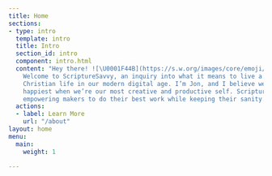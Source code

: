 ```yaml
---
title: Home
sections:
- type: intro
  template: intro
  title: Intro
  section_id: intro
  component: intro.html
  content: "Hey there! ![\U0001F44B](https://s.w.org/images/core/emoji/12.0.0-1/svg/1f44b.svg)
    Welcome to ScriptureSavvy, an inquiry into what it means to live a meaningful
    Christian life in our modern digital age. I’m Jon, and I believe we are at our
    happiest when we’re our most creative and productive self. Scripture  is all about
    empowering makers to do their best work while keeping their sanity. "
  actions:
  - label: Learn More
    url: "/about"
layout: home
menu:
  main:
    weight: 1

---
```

